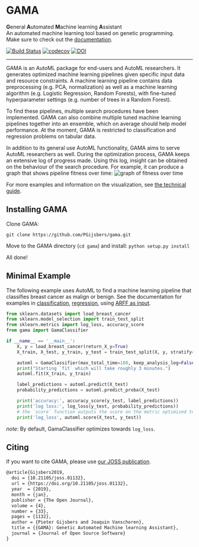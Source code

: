 # GAMA
**G**eneral **A**utomated **M**achine learning **A**ssistant  
An automated machine learning tool based on genetic programming.  
Make sure to check out the [documentation](https://pgijsbers.github.io/gama/).

[![Build Status](https://travis-ci.org/PGijsbers/gama.svg?branch=master)](https://travis-ci.org/PGijsbers/gama)
[![codecov](https://codecov.io/gh/PGijsbers/gama/branch/master/graph/badge.svg)](https://codecov.io/gh/PGijsbers/gama)
[![DOI](http://joss.theoj.org/papers/10.21105/joss.01132/status.svg)](https://doi.org/10.21105/joss.01132)

-----------------------------------------------------------------------------------------------------------------------

GAMA is an AutoML package for end-users and AutoML researchers.
It generates optimized machine learning pipelines given specific input data and resource constraints.
A machine learning pipeline contains data preprocessing (e.g. PCA, normalization) as well as a machine learning algorithm (e.g. Logistic Regression, Random Forests), with fine-tuned hyperparameter settings (e.g. number of trees in a Random Forest).

To find these pipelines, multiple search procedures have been implemented.
GAMA can also combine multiple tuned machine learning pipelines together into an ensemble, which on average should help model performance.
At the moment, GAMA is restricted to classification and regression problems on tabular data.

In addition to its general use AutoML functionality, GAMA aims to serve AutoML researchers as well.
During the optimization process, GAMA keeps an extensive log of progress made.
Using this log, insight can be obtained on the behaviour of the search procedure.
For example, it can produce a graph that shows pipeline fitness over time:
![graph of fitness over time](https://raw.githubusercontent.com/PGijsbers/gama/modularize/docs/source/technical_guide/images/viz.gif)

For more examples and information on the visualization, see [the technical guide](https://pgijsbers.github.io/gama/technical_guide/index.html#visualization).

## Installing GAMA
Clone GAMA:

`git clone https://github.com/PGijsbers/gama.git`

Move to the GAMA directory (`cd gama`) and install:
`python setup.py install`

All done!

## Minimal Example
The following example uses AutoML to find a machine learning pipeline that classifies breast cancer as malign or benign.
See the documentation for examples in 
[classification](https://pgijsbers.github.io/gama/user_guide/index.html#classification),
[regression](https://pgijsbers.github.io/gama/user_guide/index.html#regression),
using [ARFF as input](https://pgijsbers.github.io/gama/user_guide/index.html#using-arff-files).
```python
from sklearn.datasets import load_breast_cancer
from sklearn.model_selection import train_test_split
from sklearn.metrics import log_loss, accuracy_score
from gama import GamaClassifier

if __name__ == '__main__':
    X, y = load_breast_cancer(return_X_y=True)
    X_train, X_test, y_train, y_test = train_test_split(X, y, stratify=y, random_state=0)

    automl = GamaClassifier(max_total_time=180, keep_analysis_log=False)
    print("Starting `fit` which will take roughly 3 minutes.")
    automl.fit(X_train, y_train)

    label_predictions = automl.predict(X_test)
    probability_predictions = automl.predict_proba(X_test)

    print('accuracy:', accuracy_score(y_test, label_predictions))
    print('log loss:', log_loss(y_test, probability_predictions))
    # the `score` function outputs the score on the metric optimized towards (by default, `log_loss`)
    print('log_loss', automl.score(X_test, y_test))
```
*note*: By default, GamaClassifier optimizes towards `log_loss`.

## Citing
If you want to cite GAMA, please use [our JOSS publication](http://joss.theoj.org/papers/10.21105/joss.01132).
```latex
@article{Gijsbers2019,
  doi = {10.21105/joss.01132},
  url = {https://doi.org/10.21105/joss.01132},
  year  = {2019},
  month = {jan},
  publisher = {The Open Journal},
  volume = {4},
  number = {33},
  pages = {1132},
  author = {Pieter Gijsbers and Joaquin Vanschoren},
  title = {{GAMA}: Genetic Automated Machine learning Assistant},
  journal = {Journal of Open Source Software}
}
```
